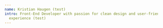 ```yaml
---
name: Kristian Haugen (test)
intro: Front-End Developer with passion for clean design and user-friendly web
  experience (test)
---
```

